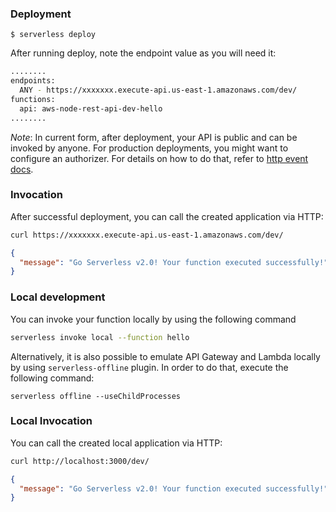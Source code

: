 
### Deployment


```
$ serverless deploy
```


After running deploy, note the endpoint value as you will need it:

```bash
........
endpoints:
  ANY - https://xxxxxxx.execute-api.us-east-1.amazonaws.com/dev/
functions:
  api: aws-node-rest-api-dev-hello
........
```

_Note_: In current form, after deployment, your API is public and can be invoked by anyone. For production deployments, you might want to configure an authorizer. For details on how to do that, refer to [http event docs](https://www.serverless.com/framework/docs/providers/aws/events/apigateway/).

### Invocation

After successful deployment, you can call the created application via HTTP:

```bash
curl https://xxxxxxx.execute-api.us-east-1.amazonaws.com/dev/
```

```json
{
  "message": "Go Serverless v2.0! Your function executed successfully!",
}
```

### Local development

You can invoke your function locally by using the following command

```bash
serverless invoke local --function hello
```

Alternatively, it is also possible to emulate API Gateway and Lambda locally by using `serverless-offline` plugin. In order to do that, execute the following command:

```
serverless offline --useChildProcesses
```

### Local Invocation

You can call the created local application via HTTP:

```bash
curl http://localhost:3000/dev/
```

```json
{
  "message": "Go Serverless v2.0! Your function executed successfully!",
}
```